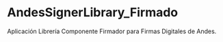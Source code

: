 # AndesSignerLibrary_Firmado
Aplicación Librería Componente Firmador para Firmas Digitales de Andes.
